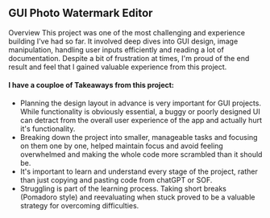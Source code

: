 ## GUI Photo Watermark Editor
Overview
This project was one of the most challenging and experience building I've had so far. It involved deep dives into GUI design, image manipulation, handling user inputs efficiently and reading a lot of documentation. Despite a bit of frustration at times, I'm proud of the end result and feel that I gained valuable experience from this project.

#### I have a couploe of Takeaways from this project:
- Planning the design layout in advance is very important for GUI projects. While functionality is obviously essential, a buggy or poorly designed UI can detract from the overall user experience of the app and actually hurt it's functionality.
- Breaking down the project into smaller, manageable tasks and focusing on them one by one, helped maintain focus and avoid feeling overwhelmed and making the whole code more scrambled than it should be.
- It's important to learn and understand every stage of the project, rather than just copying and pasting code from chatGPT or SOF.
- Struggling is part of the learning process. Taking short breaks (Pomadoro style) and reevaluating when stuck proved to be a valuable strategy for overcoming difficulties.
